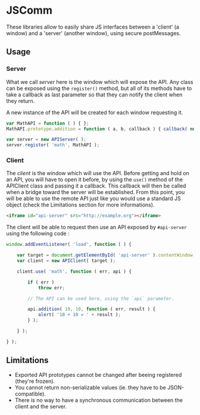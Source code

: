 # JSComm

These libraries allow to easily share JS interfaces between a 'client' (a window) and a 'server' (another window), using secure postMessages.

## Usage

### Server

What we call *server* here is the window which will expose the API. Any class can be exposed using the `register()` method, but all of its methods have to take a callback as last parameter so that they can notify the client when they return.

A new instance of the API will be created for each window requesting it.

```js
var MathAPI = function ( ) { };
MathAPI.prototype.addition = function ( a, b, callback ) { callback( null, a + b ); };

var server = new APIServer( );
server.register( 'math', MathAPI );
```

### Client

The *client* is the window which will use the API. Before getting and hold on an API, you will have to open it before, by using the `use()` method of the APIClient class and passing it a callback. This callback will then be called when a bridge toward the server will be established. From this point, you will be able to use the remote API just like you would use a standard JS object (check the Limitations section for more informations).

```html
<iframe id="api-server" src="http://example.org"></iframe>
```

The client will be able to request then use an API exposed by `#api-server` using the following code :

```js
window.addEventListener( 'load', function ( ) {

    var target = document.getElementById( 'api-server' ).contentWindow;
    var client = new APIClient( target );

    client.use( 'math', function ( err, api ) {

        if ( err )
            throw err;

        // The API can be used here, using the `api` parameter.

        api.addition( 10, 10, function ( err, result ) {
            alert( '10 + 10 = ' + result );
        } );

    } );

} );
```

## Limitations

- Exported API prototypes cannot be changed after beeing registered (they're frozen).
- You cannot return non-serializable values (ie. they have to be JSON-compatible).
- There is no way to have a synchronous communication between the client and the server.
